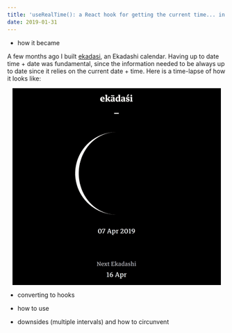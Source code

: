 ```yaml
---
title: 'useRealTime(): a React hook for getting the current time... in real time'
date: 2019-01-31
---
```


- how it became

A few months ago I built [ekadasi](https://ekadasi.dlbn.co), an Ekadashi calendar. Having up to date time + date was fundamental, since the information needed to be always up to date since it relies on the current date + time. Here is a time-lapse of how it looks like:

<img src="./images/ekadasi.gif" style="max-width:480px;display:block;margin:0 auto;" />

- converting to hooks

- how to use

- downsides (multiple intervals) and how to circunvent
